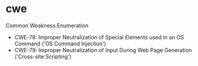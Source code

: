 # cwe
Common Weakness Enumeration

 		
* CWE-78: Improper Neutralization of Special Elements used in an OS Command ('OS Command Injection')
* CWE-79: Improper Neutralization of Input During Web Page Generation ('Cross-site Scripting')
